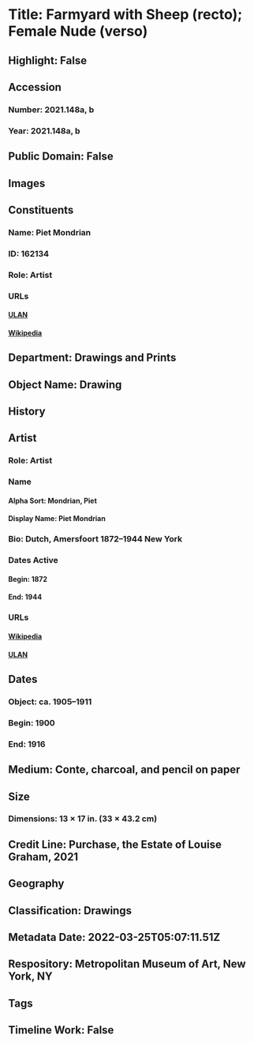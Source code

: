 # Title: Farmyard with Sheep (recto); Female Nude (verso)
## Highlight: False
## Accession
### Number: 2021.148a, b
### Year: 2021.148a, b
## Public Domain: False
## Images
## Constituents
### Name: Piet Mondrian
### ID: 162134
### Role: Artist
### URLs
#### [ULAN](http://vocab.getty.edu/page/ulan/500004972)
#### [Wikipedia](https://www.wikidata.org/wiki/Q151803)
## Department: Drawings and Prints
## Object Name: Drawing
## History
## Artist
### Role: Artist
### Name
#### Alpha Sort: Mondrian, Piet
#### Display Name: Piet Mondrian
### Bio: Dutch, Amersfoort 1872–1944 New York
### Dates Active
#### Begin: 1872
#### End: 1944
### URLs
#### [Wikipedia](https://www.wikidata.org/wiki/Q151803)
#### [ULAN](http://vocab.getty.edu/page/ulan/500004972)
## Dates
### Object: ca. 1905–1911
### Begin: 1900
### End: 1916
## Medium: Conte, charcoal, and pencil on paper
## Size
### Dimensions: 13 × 17 in. (33 × 43.2 cm)
## Credit Line: Purchase, the Estate of Louise Graham, 2021
## Geography
## Classification: Drawings
## Metadata Date: 2022-03-25T05:07:11.51Z
## Respository: Metropolitan Museum of Art, New York, NY
## Tags
## Timeline Work: False